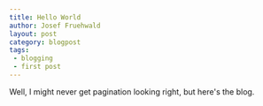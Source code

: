 ```yaml
---
title: Hello World
author: Josef Fruehwald
layout: post
category: blogpost
tags:
 - blogging
 - first post
---
```


Well, I might never get pagination looking right, but here's the blog.
